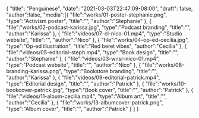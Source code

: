 {
  "title": "Penguinese",
  "date": "2021-03-03T22:47:09-08:00",
  "draft": false,
  "author":false,
  "media":[{
    "file":"works/01-poster-stephanie.png",
    "type":"Activism poster",
    "title":"",
    "author":"Stephanie"
  },
  {
    "file":"works/02-podcast-karissa.jpg",
    "type":"Podcast branding",
    "title":"",
    "author":"Karissa"
  },
  {
    "file":"videos/07-cl-nico-01.mp4",
    "type":"Studio website",
    "title":"",
    "author":"Nico"
  },
  {
    "file":"works/04-op-ed-cecilia.jpg",
    "type":"Op-ed illustration",
    "title":"Red beret vibes",
    "author":"Cecilia"
  },
  {
    "file":"videos/05-editorial-steph.mp4",
    "type":"Book design",
    "title":"",
    "author":"Stephanie"
  },
  {
    "file":"videos/03-wnsr-nico-01.mp4",
    "type":"Podcast website",
    "title":"",
    "author":"Nico"
  },
  {
    "file":"works/08-branding-karissa.png",
    "type":"Bookstore branding",
    "title":"",
    "author":"Karissa"
  },
  {
    "file":"videos/09-editorial-patrick.mp4",
    "type":"Editorial design",
    "title":"",
    "author":"Patrick"
  },
  {
    "file":"works/10-bookcover-patrick.jpg",
    "type":"Book cover",
    "title":"",
    "author":"Patrick"
  },
  {
    "file":"videos/11-album-cecilia.mp4",
    "type":"Album art",
    "title":"",
    "author":"Cecilia"
  },
  {
    "file":"works/13-albumcover-patrick.png",
    "type":"Album cover",
    "title":"",
    "author":"Patrick"
  }
  ]
}
